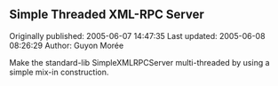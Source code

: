 ## Simple Threaded XML-RPC Server

Originally published: 2005-06-07 14:47:35
Last updated: 2005-06-08 08:26:29
Author: Guyon Morée

Make the standard-lib SimpleXMLRPCServer multi-threaded by using a simple mix-in construction.
